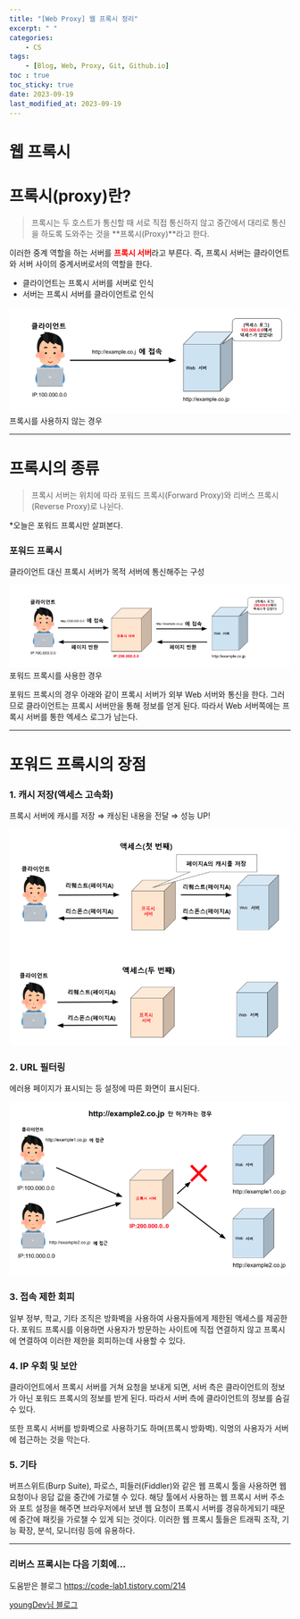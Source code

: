 ```yaml
---
title: "[Web Proxy] 웹 프록시 정리"
excerpt: " "
categories:
    - CS
tags:
    - [Blog, Web, Proxy, Git, Github.io]
toc : true
toc_sticky: true
date: 2023-09-19
last_modified_at: 2023-09-19
---
```


# 웹 프록시

# 프록시(proxy)란?

> 프록시는 두 호스트가 통신할 때 서로 직접 통신하지 않고 중간에서 대리로 통신을 하도록 도와주는 것을 **프록시(Proxy)**라고 한다.
> 

이러한 중계 역할을 하는 서버를 <span style="color:red; font-weight:bolder">프록시 서버</span>라고 부른다. 즉, 프록시 서버는 클라이언트와 서버 사이의 중계서버로서의 역할을 한다.

- 클라이언트는 프록시 서버를 서버로 인식
- 서버는 프록시 서버를 클라이언트로 인식

![프록시를 사용하지 않는 경우](/assets/img/2023-09-19-proxy/image-1.png)프록시를 사용하지 않는 경우

---

# 프록시의 종류

> 프록시 서버는 위치에 따라 포워드 프록시(Forward Proxy)와 리버스 프록시(Reverse Proxy)로 나뉜다.
> 

*오늘은 포워드 프록시만 살펴본다.

### 포워드 프록시

클라이언트 대신 프록시 서버가 목적 서버에 통신해주는 구성

![포워드 프록시를 사용한 경우](/assets/img/2023-09-19-proxy/image-2.png)포워드 프록시를 사용한 경우

포워드 프록시의 경우 아래와 같이 프록시 서버가 외부 Web 서버와 통신을 한다. 그러므로 클라이언트는 프록시 서버만을 통해 정보를 얻게 된다. 따라서 Web 서버쪽에는 프록시 서버를 통한 엑세스 로그가 남는다.

---

# 포워드 프록시의 장점

### 1. 캐시 저장(액세스 고속화)

프록시 서버에 캐시를 저장 ⇒ 캐싱된 내용을 전달 ⇒ 성능 UP!

![Untitled](/assets/img/2023-09-19-proxy/image-3.png)

### 2. URL 필터링

에러용 페이지가 표시되는 등 설정에 따른 화면이 표시된다.

![Untitled](/assets/img/2023-09-19-proxy/image-4.png)

### 3. 접속 제한 회피

일부 정부, 학교, 기타 조직은 방화벽을 사용하여 사용자들에게 제한된 액세스를 제공한다. 포워드 프록시를 이용하면 사용자가 방문하는 사이트에 직접 연결하지 않고 프록시에 연결하여 이러한 제한을 회피하는데 사용할 수 있다.

### 4. IP 우회 및 보안

클라이언트에서 프록시 서버를 거쳐 요청을 보내게 되면, 서버 측은 클라이언트의 정보가 아닌 포워드 프록시의 정보를 받게 된다. 따라서 서버 측에 클라이언트의 정보를 숨길 수 있다.

또한 프록시 서버를 방화벽으로 사용하기도 하며(프록시 방화벽). 익명의 사용자가 서버에 접근하는 것을 막는다.

### 5. 기타

버프스위트(Burp Suite), 파로스, 피들러(Fiddler)와 같은 웹 프록시 툴을 사용하면 웹 요청이나 응답 값을 중간에 가로챌 수 있다. 해당 툴에서 사용하는 웹 프록시 서버 주소와 포트 설정을 해주면 브라우저에서 보낸 웹 요청이 프록시 서버를 경유하게되기 때문에 중간에 패킷을 가로챌 수 있게 되는 것이다. 이러한 웹 프록시 툴들은 트래픽 조작, 기능 확장, 분석, 모니터링 등에 유용하다.

---

### 리버스 프록시는 다음 기회에…

도움받은 블로그 
<a href="https://code-lab1.tistory.com/214"> https://code-lab1.tistory.com/214 </a>

<a href="https://velog.io/@syoung125/%EA%B0%9C%EB%85%90%EA%B3%B5%EB%B6%80-%ED%94%84%EB%A1%9D%EC%8B%9Cproxy-%EC%84%9C%EB%B2%84%EB%9E%80"> youngDev님 블로그 </a>


